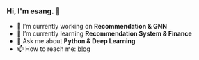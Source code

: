 ### Hi, I'm esang. 👋

<!--
**sangyx/sangyx** is a ✨ _special_ ✨ repository because its `README.md` (this file) appears on your GitHub profile.
-->


- 🔭 I’m currently working on **Recommendation & GNN**
- 🌱 I’m currently learning **Recommendation System & Finance**
- 💬 Ask me about **Python & Deep Learning**
- 📫 How to reach me: [blog](https://www.sangyx.com)
